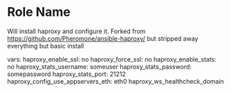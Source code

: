 Role Name
========

Will install haproxy and configure it.
Forked from https://github.com/Pheromone/ansible-haproxy/ but stripped away everything
but basic install

vars:
haproxy_enable_ssl: no
haproxy_force_ssl: no
haproxy_enable_stats: no
haproxy_stats_username: someuser
haproxy_stats_password: somepassword
haproxy_stats_port: 21212
haproxy_config_use_appservers_eth: eth0
haproxy_ws_healthcheck_domain